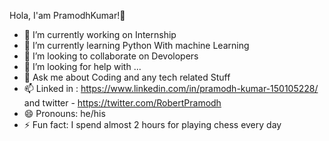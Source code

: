 Hola, I'am PramodhKumar!👋

- 🔭 I’m currently working on Internship
- 🌱 I’m currently learning Python With machine Learning
- 👯 I’m looking to collaborate on Devolopers
- 🤔 I’m looking for help with ...
- 💬 Ask me about Coding and any tech related Stuff
- 📫 Linked in : https://www.linkedin.com/in/pramodh-kumar-150105228/ and twitter - https://twitter.com/RobertPramodh
- 😄 Pronouns: he/his
- ⚡ Fun fact: I spend almost 2 hours for playing chess every day 

